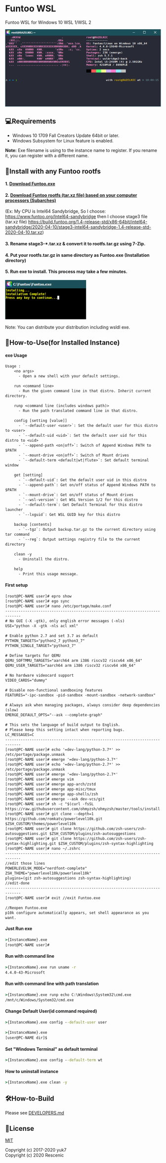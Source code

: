# Funtoo WSL
Funtoo WSL for Windows 10 WSL 1/WSL 2


![wsltty](docs/main.png)

## 💻Requirements
* Windows 10 1709 Fall Creators Update 64bit or later.
* Windows Subsystem for Linux feature is enabled.

**Note:**
Exe filename is using to the instance name to register.
If you rename it, you can register with a different name.


## 🔧Install with any Funtoo rootfs
#### 1. [Download Funtoo.exe](https://github.com/rescenic/FuntooWSL/releases)
#### 2. [Download Funtoo rootfs (tar.xz file) based on your computer processors (Subarches)](https://www.funtoo.org/Subarches)
(Ex: My CPU is Intel64 Sandybridge, So I choose: https://www.funtoo.org/Intel64-sandybridge then I choose stage3 file (tar.xz file)
https://build.funtoo.org/1.4-release-std/x86-64bit/intel64-sandybridge/2020-04-10/stage3-intel64-sandybridge-1.4-release-std-2020-04-10.tar.xz)
#### 3. Rename stage3-*.tar.xz & convert it to rootfs.tar.gz using 7-Zip. 
#### 4. Put your rootfs.tar.gz in same directory as Funtoo.exe (Installation directory)
#### 5. Run exe to install. This process may take a few minutes.
![installing-funto](docs/installing-funtoo.png)

Note: You can distribute your distribution including wsldl exe.

## 📝How-to-Use(for Installed Instance)
#### exe Usage
```
Usage :
    <no args>
      - Open a new shell with your default settings.

    run <command line>
      - Run the given command line in that distro. Inherit current directory.

    runp <command line (includes windows path)>
      - Run the path translated command line in that distro.

    config [setting [value]]
      - `--default-user <user>`: Set the default user for this distro to <user>
      - `--default-uid <uid>`: Set the default user uid for this distro to <uid>
      - `--append-path <on|off>`: Switch of Append Windows PATH to $PATH
      - `--mount-drive <on|off>`: Switch of Mount drives
      - `--default-term <default|wt|flute>`: Set default terminal window

    get [setting]
      - `--default-uid`: Get the default user uid in this distro
      - `--append-path`: Get on/off status of Append Windows PATH to $PATH
      - `--mount-drive`: Get on/off status of Mount drives
      - `--wsl-version`: Get WSL Version 1/2 for this distro
      - `--default-term`: Get Default Terminal for this distro launcher
      - `--lxguid`: Get WSL GUID key for this distro

    backup [contents]
      - `--tgz`: Output backup.tar.gz to the current directory using tar command
      - `--reg`: Output settings registry file to the current directory

    clean -y
      - Uninstall the distro.

    help
      - Print this usage message.
```

#### First setup
```
[root@PC-NAME user]# epro show
[root@PC-NAME user]# ego sync
[root@PC-NAME user]# nano /etc/portage/make.conf
-----------------------------------------------------------------------------
# No GUI (-X -gtk), only english error messages (-nls)
USE="python -X -gtk -nls acl xml"

# Enable python 2.7 and set 3.7 as default
PYTHON_TARGETS="python2_7 python3_7"
PYTHON_SINGLE_TARGET="python3_7"

# Define targets for QEMU
QEMU_SOFTMMU_TARGETS="aarch64 arm i386 riscv32 riscv64 x86_64"
QEMU_USER_TARGETS="aarch64 arm i386 riscv32 riscv64 x86_64"

# No hardware videocard support
VIDEO_CARDS="dummy"

# Disable non-functional sandboxing features
FEATURES="-ipc-sandbox -pid-sandbox -mount-sandbox -network-sandbox"

# Always ask when managing packages, always consider deep dependencies (slow)
EMERGE_DEFAULT_OPTS="--ask --complete-graph"

# This sets the language of build output to English.
# Please keep this setting intact when reporting bugs.
LC_MESSAGES=C
-----------------------------------------------------------------------------
[root@PC-NAME user]# echo '=dev-lang/python-3.7*' >> /etc/portage/package.unmask
[root@PC-NAME user]# emerge '=dev-lang/python-3.7*'
[root@PC-NAME user]# echo '=dev-lang/python-2.7*' >> /etc/portage/package.unmask
[root@PC-NAME user]# emerge '=dev-lang/python-2.7*'
[root@PC-NAME user]# emerge vim
[root@PC-NAME user]# emerge app-arch/zstd
[root@PC-NAME user]# emerge app-misc/tmux
[root@PC-NAME user]# emerge app-shells/zsh
[root@PC-NAME user]# emerge --ask dev-vcs/git
[root@PC-NAME user]# sh -c "$(curl -fsSL https://raw.githubusercontent.com/ohmyzsh/ohmyzsh/master/tools/install.sh)"
[root@PC-NAME user]# git clone --depth=1 https://github.com/romkatv/powerlevel10k.git $ZSH_CUSTOM/themes/powerlevel10k
[root@PC-NAME user]# git clone https://github.com/zsh-users/zsh-autosuggestions.git $ZSH_CUSTOM/plugins/zsh-autosuggestions
[root@PC-NAME user]# git clone https://github.com/zsh-users/zsh-syntax-highlighting.git $ZSH_CUSTOM/plugins/zsh-syntax-highlighting
[root@PC-NAME user]# nano ~/.zshrc
-----------------------------------------------------------------------------
//edit those lines
POWERLEVEL9K_MODE="nerdfont-complete"
ZSH_THEME="powerlevel10k/powerlevel10k"
plugins=(git zsh-autosuggestions zsh-syntax-highlighting)
//edit-done
-----------------------------------------------------------------------------
[root@PC-NAME user]# exit //exit Funtoo.exe

//Reopen Funtoo.exe
p10k configure automatically appears, set shell appearance as you want.
```

#### Just Run exe
```cmd
>{InstanceName}.exe
[root@PC-NAME user]#
```

#### Run with command line
```cmd
>{InstanceName}.exe run uname -r
4.4.0-43-Microsoft
```

#### Run with command line with path translation
```cmd
>{InstanceName}.exe runp echo C:\Windows\System32\cmd.exe
/mnt/c/Windows/System32/cmd.exe
```

#### Change Default User(id command required)
```cmd
>{InstanceName}.exe config --default-user user

>{InstanceName}.exe
[user@PC-NAME dir]$
```

#### Set "Windows Terminal" as default terminal
```cmd
>{InstanceName}.exe config --default-term wt
```

#### How to uninstall instance
```cmd
>{InstanceName}.exe clean -y

```

## 🛠How-to-Build
Please see [DEVELOPERS.md](https://github.com/rescenic/FuntooWSL/blob/master/DEVELOPERS.md)

## 📄License
[MIT](https://github.com/yuk7/rescenic/FuntooWSL/master/LICENSES.md)

Copyright (c) 2017-2020 yuk7 <br/>
Copyright (c) 2020 Rescenic